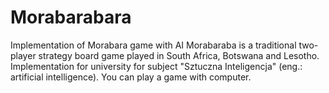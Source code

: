 # Morabarabara
Implementation of Morabara game with AI
Morabaraba is a traditional two-player strategy board game played in South Africa, Botswana and Lesotho. Implementation for university for subject "Sztuczna Inteligencja" (eng.: artificial intelligence). You can play a game with computer.

